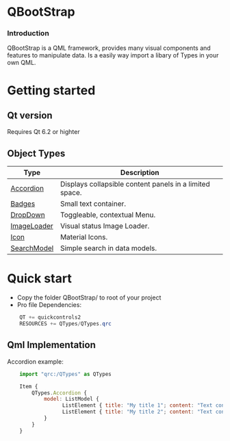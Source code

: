 # QBootStrap

### Introduction
QBootStrap is a QML framework, provides many visual components and features to manipulate data.
Is a easily way import a libary of Types in your own QML.

# Getting started

## Qt version
Requires Qt 6.2 or highter

## Object Types

| Type   | Description |
| ------ | ------ |
| [Accordion](https://github.com/RicGuerra/QTypes/tree/master/QTypes/Accordion)            | Displays collapsible content panels in a limited space.
| [Badges](https://github.com/RicGuerra/QTypes/tree/master/QTypes/Badge)                   | Small text container.
| [DropDown](https://github.com/RicGuerra/QTypes/tree/master/QTypes/DropDown)              | Toggleable, contextual Menu.
| [ImageLoader](https://github.com/RicGuerra/QTypes/tree/master/QTypes/ImageLoader)        | Visual status Image Loader.
| [Icon](https://github.com/RicGuerra/QTypes/tree/master/QTypes/Icon)                      | Material Icons.
| [SearchModel](https://github.com/RicGuerra/QTypes/tree/master/QTypes/SearchModel)        | Simple search in data models.


Quick start
=====

 - Copy the folder QBootStrap/ to root of your project
 - Pro file Dependencies:
```c#
    QT += quickcontrols2
    RESOURCES += QTypes/QTypes.qrc
```

## Qml Implementation

Accordion example:

```js
    import "qrc:/QTypes" as QTypes

    Item {
        QTypes.Accordion {
            model: ListModel {
                  ListElement { title: "My title 1"; content: "Text content 1" }
                  ListElement { title: "My title 2"; content: "Text content 2" }
            }
        }
    }
```

